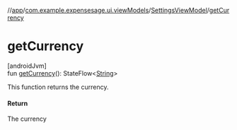 //[app](../../../index.md)/[com.example.expensesage.ui.viewModels](../index.md)/[SettingsViewModel](index.md)/[getCurrency](get-currency.md)

# getCurrency

[androidJvm]\
fun [getCurrency](get-currency.md)(): StateFlow&lt;[String](https://kotlinlang.org/api/latest/jvm/stdlib/kotlin/-string/index.html)&gt;

This function returns the currency.

#### Return

The currency
